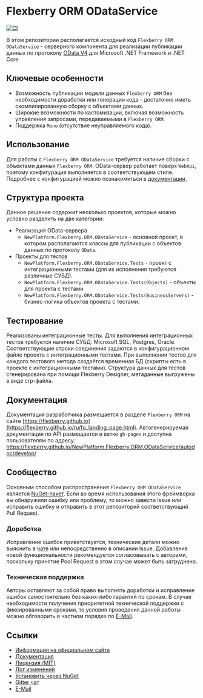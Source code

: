 # Flexberry ORM ODataService

[![CI](https://github.com/Flexberry/NewPlatform.Flexberry.ORM.ODataService/actions/workflows/build.yml/badge.svg)](https://github.com/Flexberry/NewPlatform.Flexberry.ORM.ODataService/actions/workflows/build.yml)

В этом репозитории располагается исходный код `Flexberry ORM ODataService` - серверного компонента для реализации публикации данных по протоколу [OData V4](http://www.odata.org/) для Microsoft .NET Framework и .NET Core.

## Ключевые особенности

* Возможность публикации модели данных `Flexberry ORM` без необходимости доработки или генерации кода - достаточно иметь скомпилированную сборку с объектами данных.
* Широкие возможности по кастомизации, включая возможность управления запросами, передаваемыми в `Flexberry ORM`.
* Поддержка `Mono` (отсутствие неуправляемого кода).

## Использование

Для работы с `Flexberry ORM ODataService` требуется наличие сборки с объектами данных `Flexberry ORM`. OData-сервер работает поверх `WebApi`, поэтому конфигурация выполняется в соответствующем стиле. Подробнее с конфигурацией можно познакомиться в [документации](https://flexberry.github.io/ru/flexberry-o-r-m-o-data-service.html).

## Структура проекта

Данное решение содержит несколько проектов, которые можно условно разделить на две категории:

* Реализация OData-сервера
  * `NewPlatform.Flexberry.ORM.ODataService` - основной проект, в котором располагаются классы для публикации с объектов данных по протоколу `OData`.
* Проекты для тестов
  * `NewPlatform.Flexberry.ORM.ODataService.Tests` - проект с интеграционными тестами (для их исполнения требуются различные СУБД).
  * `NewPlatform.Flexberry.ORM.ODataService.Tests(Objects)` - объекты для проекта с тестами
  * `NewPlatform.Flexberry.ORM.ODataService.Tests(BusinessServers)` - бизнес-логика объектов проекта с тестами.

## Тестирование

Реализованы интеграционные тесты. Для выполнения интеграционных тестов требуется наличие СУБД: Microsoft SQL, Postgres, Oracle. Соответствующие строки соединения задаются в конфигурационном файле проекта с интеграционными тестами. При выполнении тестов для каждого тестового метода создаётся временная БД (скрипты есть в проекте с интеграционными тестами). Структура данных для тестов сгенерирована при помощи Flexberry Designer, метаданные выгружены в виде crp-файла.

## Документация

Документация разработчика размещается в разделе `Flexberry ORM` на сайте [https://flexberry.github.io](https://flexberry.github.io/ru/fo_landing_page.html).
Автогенерируемая документация по API размещается в ветке `gh-pages` и доступна пользователям по адресу: https://flexberry.github.io/NewPlatform.Flexberry.ORM.ODataService/autodoc/develop/

## Сообщество

Основным способом распространения `Flexberry ORM ODataService` является [NuGet-пакет](https://www.nuget.org/packages/NewPlatform.Flexberry.ORM.ODataService). Если во время использования этого фреймворка вы обнаружили ошибку или проблему, то можно завести Issue или исправить ошибку и отправить в этот репозиторий соответствующий Pull Request.

### Доработка

Исправление ошибок приветствуется, технические детали можно выяснить в [чате](https://t.me/flexberry) или непосредственно в описании Issue.
Добавление новой функциональности рекомендуется согласовывать с авторами, поскольку принятие Pool Request в этом случае может быть затруднено.

### Техническая поддержка

Авторы оставляют за собой право выполнять доработки и исправление ошибок самостоятельно без каких-либо гарантий по срокам. В случае необходимости получения приоритетной технической поддержки с фиксированными сроками, то условия проведения данной работы можно обговорить в частном порядке по [E-Mail](mailto:mail@flexberry.net).

## Ссылки

* [Информация на официальном сайте](http://flexberry.ru/FlexberryORM)
* [Документация](https://flexberry.github.io/ru/fo_landing_page.html)
* [Лицензия (MIT)](LICENSE.md)
* [Лог изменений](CHANGELOG.md)
* [Установить через NuGet](https://www.nuget.org/packages/NewPlatform.Flexberry.ORM.ODataService)
* [Gitter чат](https://gitter.im/Flexberry/PlatformDevelopment)
* [E-Mail](mailto:mail@flexberry.net)
